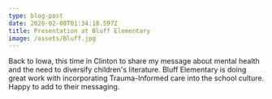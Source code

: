```yaml
---
type: blog-post
date: 2020-02-08T01:34:18.597Z
title: Presentation at Bluff Elementary
image: /assets/Bluff.jpg
---
```

Back to Iowa, this time in Clinton to share my message about mental health and the need to diversify children's literature. Bluff Elementary is doing great work with incorporating Trauma-Informed care into the school culture. Happy to add to their messaging.
